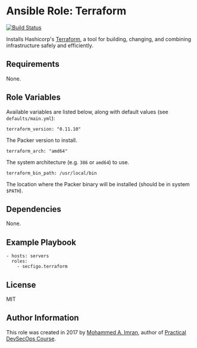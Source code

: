 # Ansible Role: Terraform

[![Build Status](https://travis-ci.org/secfigo/ansible-role-terraform.svg?branch=master)](https://travis-ci.org/secfigo/ansible-role-terraform)

Installs Hashicorp's [Terraform](https://www.terraform.io), a tool for building, changing, and combining infrastructure safely and efficiently.

## Requirements

None.

## Role Variables

Available variables are listed below, along with default values (see `defaults/main.yml`):

    terraform_version: "0.11.10"

The Packer version to install.

    terraform_arch: "amd64"

The system architecture (e.g. `386` or `amd64`) to use.

    terraform_bin_path: /usr/local/bin

The location where the Packer binary will be installed (should be in system `$PATH`).

## Dependencies

None.

## Example Playbook

    - hosts: servers
      roles:
        - secfigo.terraform

## License

MIT

## Author Information

This role was created in 2017 by [Mohammed A. Imran](https://www.secfigo.com/), author of [Practical DevSecOps Course](https://www.teachera.io/devsecops-course/).
